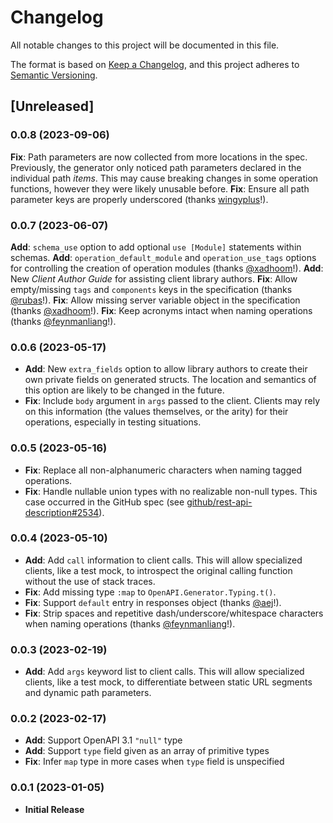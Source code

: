 # Changelog

All notable changes to this project will be documented in this file.

The format is based on [Keep a Changelog](https://keepachangelog.com/en/1.0.0/),
and this project adheres to [Semantic Versioning](https://semver.org/spec/v2.0.0.html).

## [Unreleased]

### 0.0.8 (2023-09-06)

**Fix**: Path parameters are now collected from more locations in the spec.
  Previously, the generator only noticed path parameters declared in the individual path _items_.
  This may cause breaking changes in some operation functions, however they were likely unusable before.
**Fix**: Ensure all path parameter keys are properly underscored (thanks [wingyplus](https://github.com/wingyplus)!).

### 0.0.7 (2023-06-07)

**Add**: `schema_use` option to add optional `use [Module]` statements within schemas.
**Add**: `operation_default_module` and `operation_use_tags` options for controlling the creation of operation modules (thanks [@xadhoom](https://github.com/xadhoom)!).
**Add**: New _Client Author Guide_ for assisting client library authors.
**Fix**: Allow empty/missing `tags` and `components` keys in the specification (thanks [@rubas](https://github.com/rubas)!).
**Fix**: Allow missing server variable object in the specification (thanks [@xadhoom](https://github.com/xadhoom)!).
**Fix**: Keep acronyms intact when naming operations (thanks [@feynmanliang](https://github.com/feynmanliang)!).

### 0.0.6 (2023-05-17)

* **Add**: New `extra_fields` option to allow library authors to create their own private fields on generated structs.
  The location and semantics of this option are likely to be changed in the future.
* **Fix**: Include `body` argument in `args` passed to the client.
  Clients may rely on this information (the values themselves, or the arity) for their operations, especially in testing situations.

### 0.0.5 (2023-05-16)

* **Fix**: Replace all non-alphanumeric characters when naming tagged operations.
* **Fix**: Handle nullable union types with no realizable non-null types.
  This case occurred in the GitHub spec (see [github/rest-api-description#2534](https://github.com/github/rest-api-description/issues/2534)).

### 0.0.4 (2023-05-10)

* **Add**: Add `call` information to client calls.
  This will allow specialized clients, like a test mock, to introspect the original calling function without the use of stack traces.
* **Fix**: Add missing type `:map` to `OpenAPI.Generator.Typing.t()`.
* **Fix**: Support `default` entry in responses object (thanks [@aej](https://github.com/aej)!).
* **Fix**: Strip spaces and repetitive dash/underscore/whitespace characters when naming operations (thanks [@feynmanliang](https://github.com/feynmanliang)!).

### 0.0.3 (2023-02-19)

* **Add**: Add `args` keyword list to client calls.
  This will allow specialized clients, like a test mock, to differentiate between static URL segments and dynamic path parameters.

### 0.0.2 (2023-02-17)

* **Add**: Support OpenAPI 3.1 `"null"` type
* **Add**: Support `type` field given as an array of primitive types
* **Fix**: Infer `map` type in more cases when `type` field is unspecified

### 0.0.1 (2023-01-05)

* **Initial Release**
